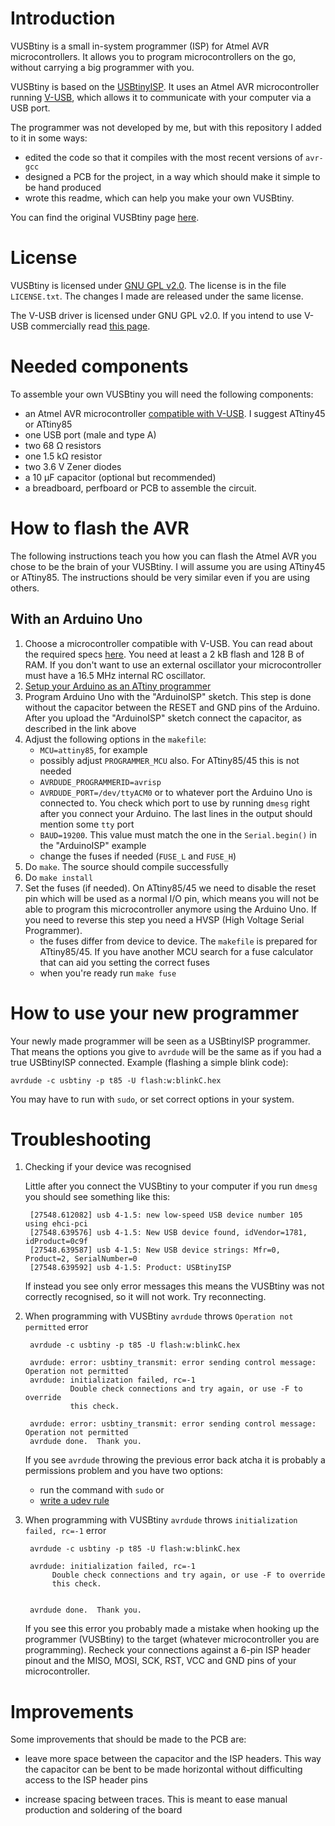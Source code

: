 # Introduction

VUSBtiny is a small in-system programmer (ISP) for Atmel AVR microcontrollers. It allows you to program microcontrollers on the go, without carrying a big programmer with you.

VUSBtiny is based on the [USBtinyISP](https://learn.adafruit.com/usbtinyisp). It uses an Atmel AVR microcontroller running [V-USB](https://www.obdev.at/products/vusb/index.html), which allows it to communicate with your computer via a USB port.

The programmer was not developed by me, but with this repository I added to it in some ways:

- edited the code so that it compiles with the most recent versions of `avr-gcc`
- designed a PCB for the project, in a way which should make it simple to be hand produced
- wrote this readme, which can help you make your own VUSBtiny.

You can find the original VUSBtiny page [here](https://simpleavr.github.io/old_projects/avr_vusbtiny/index.html).


# License

VUSBtiny is licensed under [GNU GPL v2.0](http://choosealicense.com/licenses/gpl-2.0/). The license is in the file `LICENSE.txt`. The changes I made are released under the same license.

The V-USB driver is licensed under GNU GPL v2.0. If you intend to use V-USB commercially read [this page](https://www.obdev.at/products/vusb/license.html).


# Needed components

To assemble your own VUSBtiny you will need the following components:

- an Atmel AVR microcontroller [compatible with V-USB](https://www.obdev.at/products/vusb/index.html). I suggest ATtiny45 or ATtiny85
- one USB port (male and type A)
- two 68 Ω resistors
- one 1.5 kΩ resistor
- two 3.6 V Zener diodes
- a 10 μF capacitor (optional but recommended)
- a breadboard, perfboard or PCB to assemble the circuit.


# How to flash the AVR

The following instructions teach you how you can flash the Atmel AVR you chose to be the brain of your VUSBtiny. I will assume you are using ATtiny45 or ATtiny85. The instructions should be very similar even if you are using others.

## With an Arduino Uno

1. Choose a microcontroller compatible with V-USB. You can read about the required specs [here](https://www.obdev.at/products/vusb/). You need at least a 2 kB flash and 128 B of RAM. If you don't want to use an external oscillator your microcontroller must have a 16.5 MHz internal RC oscillator.
1. [Setup your Arduino as an ATtiny programmer](http://highlowtech.org/?p=1695)
1. Program Arduino Uno with the "ArduinoISP" sketch. This step is done without the capacitor between the RESET and GND pins of the Arduino. After you upload the "ArduinoISP" sketch connect the capacitor, as described in the link above
1. Adjust the following options in the `makefile`:
    - `MCU=attiny85`, for example
    - possibly adjust `PROGRAMMER_MCU` also. For ATtiny85/45 this is not needed
    - `AVRDUDE_PROGRAMMERID=avrisp`
    - `AVRDUDE_PORT=/dev/ttyACM0` or to whatever port the Arduino Uno is connected to. You check which port to use by running `dmesg` right after you connect your Arduino. The last lines in the output should mention some `tty` port
    - `BAUD=19200`. This value must match the one in the `Serial.begin()` in the "ArduinoISP" example
    - change the fuses if needed (`FUSE_L` and `FUSE_H`)
1. Do `make`. The source should compile successfully
1. Do `make install`
1. Set the fuses (if needed). On ATtiny85/45 we need to disable the reset pin which will be used as a normal I/O pin, which means you will not be able to program this microcontroller anymore using the Arduino Uno. If you need to reverse this step you need a HVSP (High Voltage Serial Programmer).
    - the fuses differ from device to device. The `makefile` is prepared for ATtiny85/45. If you have another MCU search for a fuse calculator that can aid you setting the correct fuses
    - when you're ready run `make fuse`


# How to use your new programmer

Your newly made programmer will be seen as a USBtinyISP programmer. That means the options you give to `avrdude` will be the same as if you had a true USBtinyISP connected. Example (flashing a simple blink code):

	avrdude -c usbtiny -p t85 -U flash:w:blinkC.hex

You may have to run with `sudo`, or set correct options in your system.


# Troubleshooting

1. Checking if your device was recognised

	Little after you connect the VUSBtiny to your computer if you run `dmesg` you should see something like this:

		[27548.612082] usb 4-1.5: new low-speed USB device number 105 using ehci-pci
		[27548.639576] usb 4-1.5: New USB device found, idVendor=1781, idProduct=0c9f
		[27548.639587] usb 4-1.5: New USB device strings: Mfr=0, Product=2, SerialNumber=0
		[27548.639592] usb 4-1.5: Product: USBtinyISP

	If instead you see only error messages this means the VUSBtiny was not correctly recognised, so it will not work. Try reconnecting.


2. When programming with VUSBtiny `avrdude` throws `Operation not permitted` error

		avrdude -c usbtiny -p t85 -U flash:w:blinkC.hex
	
		avrdude: error: usbtiny_transmit: error sending control message: Operation not permitted
		avrdude: initialization failed, rc=-1
		         Double check connections and try again, or use -F to override
		         this check.
	
		avrdude: error: usbtiny_transmit: error sending control message: Operation not permitted
		avrdude done.  Thank you.

	If you see `avrdude` throwing the previous error back atcha it is probably a permissions problem and you have two options:

	- run the command with `sudo` or
	- [write a udev rule](https://mightyohm.com/blog/2010/03/run-avrdude-without-root-privs-in-ubuntu/)


3. When programming with VUSBtiny `avrdude` throws `initialization failed, rc=-1` error

		avrdude -c usbtiny -p t85 -U flash:w:blinkC.hex 

		avrdude: initialization failed, rc=-1
			 Double check connections and try again, or use -F to override
			 this check.


		avrdude done.  Thank you.

	If you see this error you probably made a mistake when hooking up the programmer (VUSBtiny) to the target (whatever microcontroller you are programming). Recheck your connections against a 6-pin ISP header pinout and the MISO, MOSI, SCK, RST, VCC and GND pins of your microcontroller.


# Improvements

Some improvements that should be made to the PCB are:

- leave more space between the capacitor and the ISP headers. This way the capacitor can be bent to be made horizontal without difficulting access to the ISP header pins

- increase spacing between traces. This is meant to ease manual production and soldering of the board
